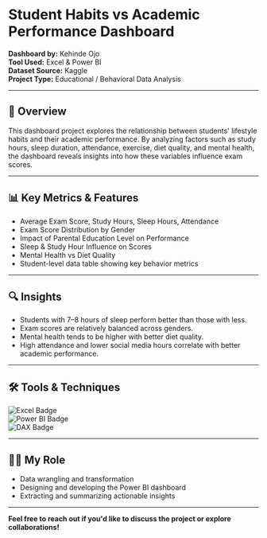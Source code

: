 # Student Habits vs Academic Performance Dashboard

**Dashboard by:** Kehinde Ojo  
**Tool Used:** Excel & Power BI  
**Dataset Source:** Kaggle  
**Project Type:** Educational / Behavioral Data Analysis

---

## 📌 Overview

This dashboard project explores the relationship between students' lifestyle habits and their academic performance. By analyzing factors such as study hours, sleep duration, attendance, exercise, diet quality, and mental health, the dashboard reveals insights into how these variables influence exam scores.

---

## 📊 Key Metrics & Features

- Average Exam Score, Study Hours, Sleep Hours, Attendance  
- Exam Score Distribution by Gender  
- Impact of Parental Education Level on Performance  
- Sleep & Study Hour Influence on Scores  
- Mental Health vs Diet Quality  
- Student-level data table showing key behavior metrics  

---

## 🔍 Insights

- Students with 7–8 hours of sleep perform better than those with less.  
- Exam scores are relatively balanced across genders.  
- Mental health tends to be higher with better diet quality.  
- High attendance and lower social media hours correlate with better academic performance.

---

## 🛠️ Tools & Techniques

![Excel Badge](https://img.shields.io/badge/Excel-Data%20Cleaning%20%26%20Prep-217346?logo=microsoft-excel&logoColor=white&style=flat-square)  
![Power BI Badge](https://img.shields.io/badge/Power%20BI-Visualization-F2C811?logo=powerbi&logoColor=black&style=flat-square)  
![DAX Badge](https://img.shields.io/badge/DAX-KPIs%20%26%20Measures-0078D7?logo=microsoft&logoColor=white&style=flat-square)  

---

## 👨‍💼 My Role

- Data wrangling and transformation  
- Designing and developing the Power BI dashboard  
- Extracting and summarizing actionable insights  

---

**Feel free to reach out if you'd like to discuss the project or explore collaborations!**


